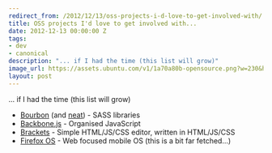 ```yaml
---
redirect_from: /2012/12/13/oss-projects-i-d-love-to-get-involved-with/
title: OSS projects I'd love to get involved with...
date: 2012-12-13 00:00:00 Z
tags:
- dev
- canonical
description: "... if I had the time (this list will grow)"
image_url: https://assets.ubuntu.com/v1/1a70a80b-opensource.png?w=230&h=160&mode=fill&bg=0000
layout: post
---
```


... if I had the time (this list will grow)

 - [Bourbon](http://bourbon.io/) (and [neat](http://neat.bourbon.io/)) - SASS libraries
 - [Backbone.js](http://backbonejs.org/) - Organised JavaScript
 - [Brackets](http://brackets.io/) - Simple HTML/JS/CSS editor, written in HTML/JS/CSS
 - [Firefox OS](http://www.mozilla.org/en-US/firefoxos/) - Web focused mobile OS (this is a bit far fetched...)